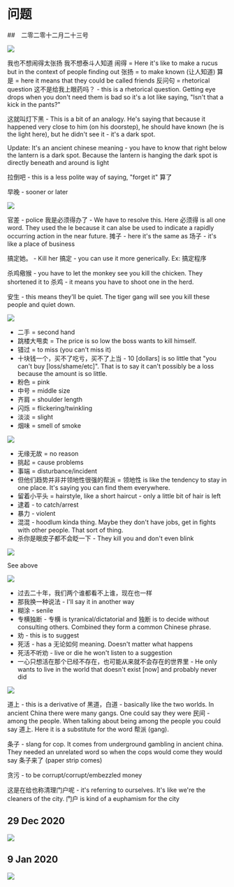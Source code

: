 # 问题

##　二零二零十二月二十三号

![](2020-12-23-19-58-34.png)

我也不想闹得太张扬
我不想泰斗人知道
闹得 = Here it's like to make a rucus but in the context of people finding out
张扬 = to make known (让人知道)
算是 = here it means that they could be called friends
反问句 = rhetorical question
这不是给我上眼药吗？ - this is a rhetorical question. Getting eye drops when you don't need them is bad so it's a lot like saying, "Isn't that a kick in the pants?"

这就叫灯下黑 - This is a bit of an analogy. He's saying that because it happened very close to him (on his doorstep), he should have known (he is the light here), but he didn't see it - it's a dark spot.

Update: It's an ancient chinese meaning - you have to know that right below the lantern is a dark spot. Because the lantern is hanging the dark spot is directly beneath and around is light

拉倒吧 - this is a less polite way of saying, "forget it" 算了

早晚 - sooner or later

![](2020-12-23-19-58-48.png)

官差 - police
我是必须得办了 - We have to resolve this. Here 必须得 is all one word. They used the le because it can alse be used to indicate a rapidly occurring action in the near future.
摊子 - here it's the same as 场子 - it's like a place of business

搞定她。 - Kill her
搞定<X> - you can use it more generically. Ex: 搞定程序

杀鸡儆猴 - you have to let the monkey see you kill the chicken. They shortened it to 杀鸡 - it means you have to shoot one in the herd.

安生 - this means they'll be quiet. The tiger gang will see you kill these people and quiet down.


![](2020-12-23-20-05-32.png)

- 二手 = second hand
- 跳楼大甩卖 = The price is so low the boss wants to kill himself.
- 错过 = to miss (you can't miss it)
- 十块钱一个，买不了吃亏，买不了上当 - 10 [dollars] is so little that "you can't buy [loss/shame/etc]". That is to say it can't possibly be a loss because the amount is so little.
- 粉色 = pink
- 中号 = middle size
- 齐肩 = shoulder length
- 闪烁 = flickering/twinkling
- 淡淡 = slight
- 烟味 = smell of smoke

![](2020-12-23-20-30-38.png)

- 无缘无故 = no reason
- 挑起 = cause problems
- 事端 = disturbance/incident
- 但他们趋势并非并领地性很强的帮派 = 领地性 is like the tendency to stay in one place. It's saying you can find them everywhere.
- 留着小平头 = hairstyle, like a short haircut - only a little bit of hair is left
- 逮着 - to catch/arrest 
- 暴力 - violent
- 混混 - hoodlum kinda thing. Maybe they don't have jobs, get in fights with other people. That sort of thing.
- 杀你是眼皮子都不会眨一下 - They kill you and don't even blink

![](2020-12-23-20-43-15.png)


See above

![](2020-12-25-08-55-32.png)

- 过去二十年，我们两个谁都看不上谁，现在也一样
- 那我换一种说法 - I'll say it in another way
- 糊涂 - senile
- 专横独断 - 专横 is tyranical/dictatorial and 独断 is to decide without consulting others. Combined they form a common Chinese phrase.
- 劝 - this is to suggest
- 死活 - has a 无论如何 meaning. Doesn't matter what happens
- 死活不听劝 - live or die he won't listen to a suggestion
- 一心只想活在那个已经不存在，也可能从来就不会存在的世界里 - He only wants to live in the world that doesn't exist [now] and probably never did

![](2020-12-25-11-05-12.png)

道上 - this is a derivative of 黑道，白道 - basically like the two worlds. In ancient China there were many gangs. One could say they were 民间 - among the people. When talking about being among the people you could say 道上. Here it is a substitute for the word 帮派 (gang).

条子 - slang for cop. It comes from underground gambling in ancient china. They needed an unrelated word so when the cops would come they would say 条子来了 (paper strip comes)

贪污 - to be corrupt/corrupt/embezzled money

这是在给也称清理门户呢 - it's referring to ourselves. It's like we're the cleaners of the city. 门户 is kind of a euphamism for the city

## 29 Dec 2020

![](2020-12-29-18-15-52.png)

## 9 Jan 2020

![](2021-01-09-16-53-48.png)